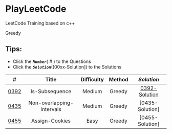 # PlayLeetCode
LeetCode Training based on c++

Greedy

## Tips: 
* Click the ***`Number`***( # ) to the Questions
* Click the ***`Solution`***([00xx-Solution]) to the Solutions

| # |  Title  |  Difficulty  |  Method  | _Solution_
|:-:|:-:|:-:|:-:|:-:|
|[0392] | Is-Subsequence                                                | Medium    | Greedy        |[0392-Solution]|
|[0435] | Non-overlapping-Intervals                                     | Medium    | Greedy        |[0435-Solution]|
|[0455] | Assign-Cookies                                                | Easy      | Greedy        |[0455-Solution]|


[0392]: https://leetcode.com/problems/is-subsequence/
[0435]: https://leetcode.com/problems/non-overlapping-intervals/
[0455]: https://leetcode.com/problems/assign-cookies/

[0392-Solution]: https://github.com/FeiZhao0531/PlayLeetCode/blob/master/GreedyAlgorithm/392-Is-Subsequence/main.cpp
[0063-Solution]: https://github.com/FeiZhao0531/PlayLeetCode/blob/master/GreedyAlgorithm/435-Non-overlapping-Intervals/main.cpp
[0064-Solution]: https://github.com/FeiZhao0531/PlayLeetCode/blob/master/GreedyAlgorithm/455-Assign-Cookies/main.cpp